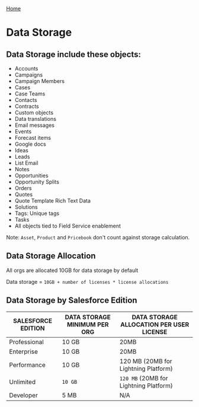 [Home](../../README.md)
# Data Storage 

## Data Storage include these objects:

- Accounts
- Campaigns
- Campaign Members
- Cases
- Case Teams
- Contacts
- Contracts
- Custom objects
- Data translations
- Email messages
- Events
- Forecast items
- Google docs
- Ideas
- Leads
- List Email
- Notes
- Opportunities
- Opportunity Splits
- Orders
- Quotes
- Quote Template Rich Text Data
- Solutions
- Tags: Unique tags
- Tasks
- All objects tied to Field Service enablement 

Note: 
`Asset`, `Product` and `Pricebook` don't count against storage calculation.

## Data Storage Allocation

All orgs are allocated 10GB for data storage by default

Data storage = `10GB + number of licenses * license allocations`


## Data Storage by Salesforce Edition

|SALESFORCE EDITION|DATA STORAGE MINIMUM PER ORG |DATA STORAGE ALLOCATION PER USER LICENSE | 
|--|--|--|
| Professional  | 10 GB  | 20MB
| Enterprise    | 10 GB  | 20MB 
| Performance   | 10 GB  | 120 MB (20MB for Lightning Platform)
| Unlimited     | `10 GB`  | `120 MB` (20MB for Lightning Platform)
| Developer     | 5 MB   | N/A

